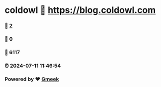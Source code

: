 # coldowl :link: https://blog.coldowl.com 
### :page_facing_up: [2](https://blog.coldowl.com/tag.html) 
### :speech_balloon: 0 
### :hibiscus: 6117 
### :alarm_clock: 2024-07-11 11:46:54 
### Powered by :heart: [Gmeek](https://github.com/Meekdai/Gmeek)
